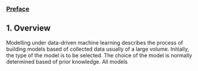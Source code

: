 ### [Preface](https://ivanmyzou.github.io/TrainValidateTest/index)

## 1. Overview

Modelling under data-driven machine learning describes the process of building models based of collected data usually of a large volume. Initially, the type of the model is to be selected. The choice of the model is normally determined based of prior knowledge. All models 
